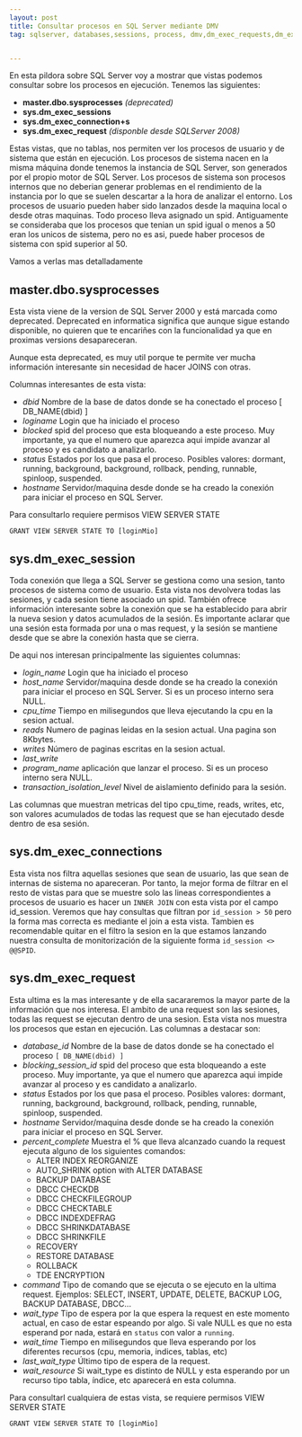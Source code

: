 ```yaml
---
layout: post
title: Consultar procesos en SQL Server mediante DMV
tag: sqlserver, databases,sessions, process, dmv,dm_exec_requests,dm_exec_connections,dm_exec_sessions 


---
```

<!-- Global site tag (gtag.js) - Google Analytics -->
<script async src="https://www.googletagmanager.com/gtag/js?id=G-GEF11HDH3Q"></script>
<script>
  window.dataLayer = window.dataLayer || [];
  function gtag(){dataLayer.push(arguments);}
  gtag('js', new Date());

  gtag('config', 'G-GEF11HDH3Q');
</script>



En esta pildora sobre SQL Server voy a mostrar que vistas podemos consultar sobre los procesos en ejecución. Tenemos las siguientes:

*  **master.dbo.sysprocesses** *(deprecated)*
*  **sys.dm_exec_sessions**
*  **sys.dm_exec_connection+s**
*  **sys.dm_exec_request**  *(disponble desde SQLServer 2008)*


Estas vistas, que no tablas, nos permiten ver los procesos de usuario y de sistema que están en ejecución.
Los procesos de sistema nacen en la misma máquina donde tenemos la instancia de SQL Server, son generados por el propio motor de SQL Server. Los procesos de sistema son procesos internos que no deberian generar problemas en el rendimiento de la instancia por lo que se suelen descartar a la hora de analizar el entorno.
Los procesos de usuario pueden haber sido lanzados desde la maquina local o desde otras maquinas.
Todo proceso lleva asignado un spid. Antiguamente se consideraba que los procesos que tenian un spid igual o menos a 50 eran los unicos de sistema, pero no es asi, puede haber procesos de sistema con spid superior al 50. 

Vamos a verlas mas detalladamente

## master.dbo.sysprocesses 

Esta vista viene de la version de SQL Server 2000 y está marcada como deprecated. Deprecated en informatica significa que aunque sigue estando disponible, no quieren que te encariñes con la funcionalidad ya que en proximas versions desapareceran.

Aunque esta deprecated, es muy util porque te permite ver mucha información interesante sin necesidad de hacer JOINS con otras.

Columnas interesantes de esta vista:

*  *dbid*      Nombre de la base de datos donde se ha conectado el proceso [ DB_NAME(dbid) ]
*  *loginame*  Login que ha iniciado el proceso
*  *blocked*   spid del proceso que esta bloqueando a este proceso. Muy importante, ya que el numero que aparezca aqui impide avanzar al proceso y es candidato a analizarlo.
*  *status*    Estados por los que pasa el proceso. Posibles valores: dormant, running, background, background, rollback, pending, runnable, spinloop, suspended.
*  *hostname*  Servidor/maquina desde donde se ha creado la conexión para iniciar el proceso en SQL Server.

Para consultarlo requiere permisos VIEW SERVER STATE
``` T-SQL
GRANT VIEW SERVER STATE TO [loginMio]
```

## sys.dm_exec_session

Toda conexión que llega a SQL Server se gestiona como una sesion, tanto procesos de sistema como de usuario. Esta vista nos devolvera todas las sesiones, y cada sesion tiene asociado un spid.
También ofrece información interesante sobre la conexión que se ha establecido para abrir la nueva sesion y datos acumulados de la sesión. Es importante aclarar que una sesión esta formada por una o mas request, y la sesión se mantiene desde que se abre la conexión hasta que se cierra.

De aqui nos interesan principalmente las siguientes columnas:

- *login_name*    Login que ha iniciado el proceso
- *host_name*     Servidor/maquina desde donde se ha creado la conexión para iniciar el proceso en SQL Server. Si es un proceso interno sera NULL.
- *cpu_time*      Tiempo en milisegundos que lleva ejecutando la cpu en la sesion actual.
- *reads*         Numero de paginas leidas en la sesion actual. Una pagina son 8Kbytes.
- *writes*        Número de paginas escritas en la sesion actual. 
- *last_write*    
- *program_name*  aplicación que lanzar el proceso. Si es un proceso interno sera NULL.
- *transaction_isolation_level* Nivel de aislamiento definido para la sesión.

Las columnas que muestran metricas del tipo cpu_time, reads, writes, etc, son valores acumulados de todas las request que se han ejecutado desde dentro de esa sesión.

## sys.dm_exec_connections

Esta vista nos filtra aquellas sesiones que sean de usuario, las que sean de internas de sistema no apareceran. Por tanto, la mejor forma de filtrar en el resto de vistas para que se muestre solo las lineas correspondientes a procesos de usuario es hacer un `INNER JOIN` con esta vista por el campo id_session. Veremos que hay consultas que filtran por `id_session > 50` pero la forma mas correcta es mediante el join a esta vista. Tambien es recomendable quitar en el filtro la sesion en la que estamos lanzando nuestra consulta de monitorización de la siguiente forma `id_session <> @@SPID`.

## sys.dm_exec_request
Esta ultima es la mas interesante y de ella sacararemos la mayor parte de la información que nos interesa. El ambito de una request son las sesiones, todas las request se ejecutan dentro de una sesion. Esta vista nos muestra los procesos que estan en ejecución. Las columnas a destacar son:

- *database_id*      Nombre de la base de datos donde se ha conectado el proceso `[ DB_NAME(dbid) ]`
- *blocking_session_id*   spid del proceso que esta bloqueando a este proceso. Muy importante, ya que el numero que aparezca aqui impide avanzar al proceso y es candidato a analizarlo.
- *status*    Estados por los que pasa el proceso. Posibles valores: dormant, running, background, background, rollback, pending, runnable, spinloop, suspended.
- *hostname*  Servidor/maquina desde donde se ha creado la conexión para iniciar el proceso en SQL Server.
- *percent_complete* Muestra el % que lleva alcanzado cuando la request ejecuta alguno de los siguientes comandos:
    - ALTER INDEX REORGANIZE
    - AUTO_SHRINK option with ALTER DATABASE
    - BACKUP DATABASE
    - DBCC CHECKDB
    - DBCC CHECKFILEGROUP 
    - DBCC CHECKTABLE
    - DBCC INDEXDEFRAG
    - DBCC SHRINKDATABASE
    - DBCC SHRINKFILE
    - RECOVERY
    - RESTORE DATABASE
    - ROLLBACK 
    - TDE ENCRYPTION
- *command*   Tipo de comando que se ejecuta o se ejecuto en la ultima request. Ejemplos: SELECT, INSERT, UPDATE, DELETE, BACKUP LOG, BACKUP DATABASE, DBCC...
- *wait_type*  Tipo de espera por la que espera la request en este momento actual, en caso de estar espeando por algo. Si vale NULL es que no esta esperand por nada, estará en `status` con valor a `running`. 
- *wait_time*  Tiempo en milisegundos que lleva esperando por los diferentes recursos (cpu, memoria, indices, tablas, etc) 
- *last_wait_type*  Último tipo de espera de la request.
- *wait_resource*  Si wait_type es distinto de NULL y esta esperando por un recurso tipo tabla, índice, etc aparecerá en esta columna.


Para consultarl cualquiera de estas vista, se requiere permisos VIEW SERVER STATE
``` T-SQL
GRANT VIEW SERVER STATE TO [loginMio]
```



